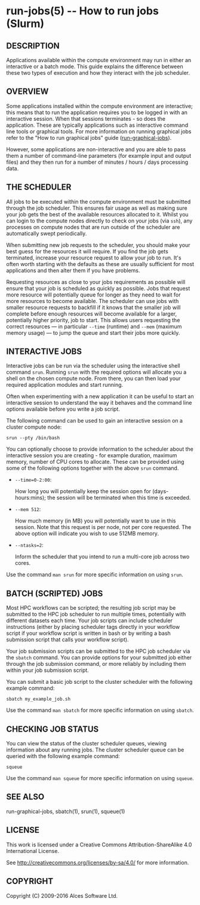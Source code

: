 # run-jobs(5) -- How to run jobs (Slurm)

## DESCRIPTION

Applications available within the compute environment may run in
either an interactive or a batch mode. This guide explains the
difference between these two types of execution and how they interact
with the job scheduler.

## OVERVIEW

Some applications installed within the compute environment are
interactive; this means that to run the application requires you to be
logged in with an interactive session. When that sessions terminates -
so does the application. These are typically applications such as
interactive command line tools or graphical tools. For more
information on running graphical jobs refer to the "How to run
graphical jobs" guide ([run-graphical-jobs](run-graphical-jobs)).

However, some applications are non-interactive and you are able to
pass them a number of command-line parameters (for example input and
output files) and they then run for a number of minutes / hours / days
processing data.

## THE SCHEDULER

All jobs to be executed within the compute environment must be
submitted through the job scheduler. This ensures fair usage as well
as making sure your job gets the best of the available resources
allocated to it. Whilst you can login to the compute nodes directly to
check on your jobs (via `ssh`), any processes on compute nodes that
are run outside of the scheduler are automatically swept periodically.

When submitting new job requests to the scheduler, you should make
your best guess for the resources it will require. If you find the job
gets terminated, increase your resource request to allow your job to
run. It's often worth starting with the defaults as these are usually
sufficient for most applications and then alter them if you have
problems.

Requesting resources as close to your jobs requirements as possible
will ensure that your job is scheduled as quickly as possible. Jobs
that request more resource will potentially queue for longer as they
need to wait for more resources to become available. The scheduler can
use jobs with smaller resource requests to backfill if it knows that
the smaller job will complete before enough resources will become
available for a larger, potentially higher priority, job to
start. This allows users requesting the correct resources &mdash; in
particular `--time` (runtime) and `--mem` (maximum memory usage)
&mdash; to jump the queue and start their jobs more quickly.

## INTERACTIVE JOBS

Interactive jobs can be run via the scheduler using the interactive
shell command `srun`. Running `srun` with the required options
will allocate you a shell on the chosen compute node. From there,
you can then load your required application modules and start running.

Often when experimenting with a new application it can be useful to
start an interactive session to understand the way it behaves and the
command line options available before you write a job script.

The following command can be used to gain an interactive session on
a cluster compute node: 

   `srun --pty /bin/bash`

You can optionally choose to provide information to the scheduler
about the interactive session you are creating - for example duration,
maximum memory, number of CPU cores to allocate. These can be provided
using some of the following options together with the above `srun`
command.

 * `--time=0-2:00`:

   How long you will potentially keep the session open for
   (days-hours:mins); the session will be terminated when this time 
   is exceeded.

 * `--mem 512`:

   How much memory (in MB) you will potentially want to use in this
   session. Note that this request is per node, not per core requested.
   The above option will indicate you wish to use 512MB memory.

 * `--ntasks=2`:

   Inform the scheduler that you intend to run a multi-core job across
   two cores.

Use the command `man srun` for more specific information on using
`srun`.

## BATCH (SCRIPTED) JOBS

Most HPC workflows can be scripted; the resulting job script may be
submitted to the HPC job scheduler to run multiple times, potentially
with different datasets each time. Your job scripts can include
scheduler instructions (either by placing scheduler tags directly in
your workflow script if your workflow script is written in bash or by
writing a bash submission script that calls your workflow script).

Your job submission scripts can be submitted to the HPC job scheduler
via the `sbatch` command. You can provide options for your submitted job
either through the job submission command, or more reliably by including
them within your job submission script. 

You can submit a basic job script to the cluster scheduler with the
following example command:

   `sbatch my_example_job.sh`

Use the command `man sbatch` for more specific information on using
`sbatch`.

## CHECKING JOB STATUS

You can view the status of the cluster scheduler queues, viewing information
about any running jobs. The cluster scheduler queue can be queried with the
following example command:

   `squeue`

Use the command `man squeue` for more specific information on using
`squeue`.

## SEE ALSO

run-graphical-jobs, sbatch(1), srun(1), squeue(1)

## LICENSE

This work is licensed under a Creative Commons Attribution-ShareAlike
4.0 International License.

See <http://creativecommons.org/licenses/by-sa/4.0/> for more
information.

## COPYRIGHT

Copyright (C) 2009-2016 Alces Software Ltd.
